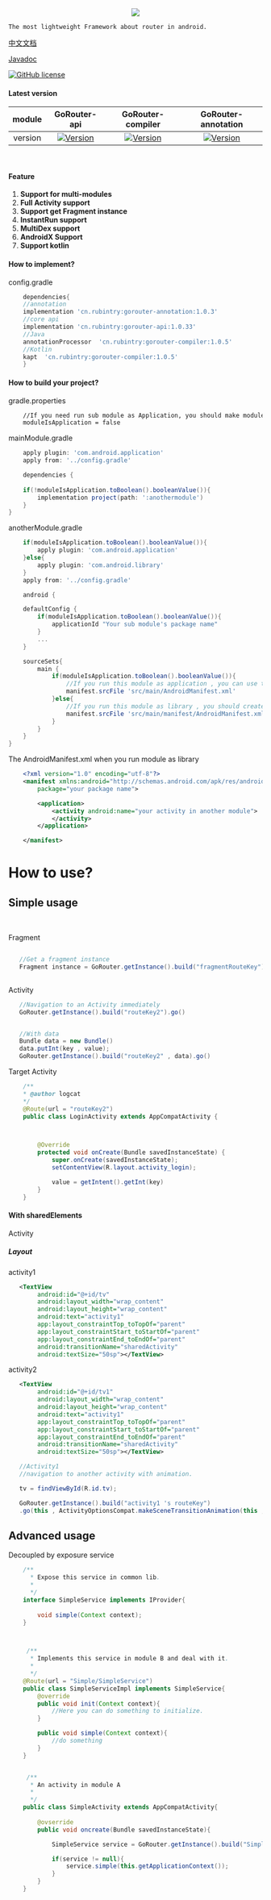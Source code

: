 <div align=center>
    <a href="https://github.com/RubinTry/GoRouter">
        <img src="https://cdn.rubintry.cn/image/GoRouter.png"/>
    </a>
</div>

```
The most lightweight Framework about router in android.
```






[中文文档](https://github.com/RubinTry/GoRouter/blob/master/README_CN.md)

[Javadoc](https://rubintry.cn/go-router-doc/)

[![GitHub license](https://img.shields.io/github/license/RubinTry/GoRouter)](https://www.apache.org/licenses/LICENSE-2.0)


#### Latest version

|module|GoRouter-api|GoRouter-compiler|GoRouter-annotation|
|:---:|:---:|:---:|:---:|
version|[![Version](https://img.shields.io/badge/Version-1.0.33-blue)](https://bintray.com/logcat305/maven/gorouter-api/_latestVersion)|[![Version](https://img.shields.io/badge/Version-1.0.5-orange)](https://bintray.com/logcat305/maven/gorouter-compiler/_latestVersion)|[![Version](https://img.shields.io/badge/Version-1.0.3-brightgreen)](https://bintray.com/logcat305/maven/gorouter-annotation/_latestVersion)



<!-- ### [Example Code](https://github.com/RubinTry/GoRouterExample) -->

<br/>


#### Feature
1. **Support for multi-modules**
2. **Full Activity support**
3. **Support get Fragment instance**
4. **InstantRun support**
5. **MultiDex support**
6. **AndroidX Support**
7. **Support kotlin**



#### How to implement?
config.gradle
```groovy
    dependencies{
    //annotation
    implementation 'cn.rubintry:gorouter-annotation:1.0.3'
    //core api
    implementation 'cn.rubintry:gorouter-api:1.0.33'
    //Java
    annotationProcessor  'cn.rubintry:gorouter-compiler:1.0.5'
    //Kotlin
    kapt  'cn.rubintry:gorouter-compiler:1.0.5'
    }
```


#### How to build your project?

gradle.properties
```xml
    //If you need run sub module as Application, you should make moduleIsApplication true
    moduleIsApplication = false
```

mainModule.gradle
```groovy
    apply plugin: 'com.android.application'
    apply from: '../config.gradle'

    dependencies {
    
    if(!moduleIsApplication.toBoolean().booleanValue()){
        implementation project(path: ':anothermodule')
    }
}
```


anotherModule.gradle
```groovy
    if(moduleIsApplication.toBoolean().booleanValue()){
        apply plugin: 'com.android.application'
    }else{
        apply plugin: 'com.android.library'
    }
    apply from: '../config.gradle'

    android {

    defaultConfig {
        if(moduleIsApplication.toBoolean().booleanValue()){
            applicationId "Your sub module's package name"
        }
        ...
    }

    sourceSets{
        main {
            if(moduleIsApplication.toBoolean().booleanValue()){
                //If you run this module as application , you can use the default AndroidManifest.xml
                manifest.srcFile 'src/main/AndroidManifest.xml'
            }else{
                //If you run this module as library , you should create a new AndroidManifest liked follows
                manifest.srcFile 'src/main/manifest/AndroidManifest.xml'
            }
        }
    }
}
```

The AndroidManifest.xml when you run module as library
```xml
    <?xml version="1.0" encoding="utf-8"?>
    <manifest xmlns:android="http://schemas.android.com/apk/res/android"
        package="your package name">

        <application>
            <activity android:name="your activity in another module">
            </activity>
        </application>

    </manifest>
```

# How to use?

## Simple usage
<br/>

Fragment
```java

   //Get a fragment instance
   Fragment instance = GoRouter.getInstance().build("fragmentRouteKey").go()
        
```




Activity

```java
   //Navigation to an Activity immediately
   GoRouter.getInstance().build("routeKey2").go()


   //With data
   Bundle data = new Bundle()
   data.putInt(key , value);
   GoRouter.getInstance().build("routeKey2" , data).go()
```

Target Activity
```java
    /**
    * @author logcat
    */
    @Route(url = "routeKey2")
    public class LoginActivity extends AppCompatActivity {



        @Override
        protected void onCreate(Bundle savedInstanceState) {
            super.onCreate(savedInstanceState);
            setContentView(R.layout.activity_login);

            value = getIntent().getInt(key)
        }
    }
```


#### With sharedElements


Activity

##### Layout

activity1
```xml
   <TextView
        android:id="@+id/tv"
        android:layout_width="wrap_content"
        android:layout_height="wrap_content"
        android:text="activity1"
        app:layout_constraintTop_toTopOf="parent"
        app:layout_constraintStart_toStartOf="parent"
        app:layout_constraintEnd_toEndOf="parent"
        android:transitionName="sharedActivity"
        android:textSize="50sp"></TextView>
```

activity2
```xml
   <TextView
        android:id="@+id/tv1"
        android:layout_width="wrap_content"
        android:layout_height="wrap_content"
        android:text="activity1"
        app:layout_constraintTop_toTopOf="parent"
        app:layout_constraintStart_toStartOf="parent"
        app:layout_constraintEnd_toEndOf="parent"
        android:transitionName="sharedActivity"
        android:textSize="50sp"></TextView>
```

```java
   //Activity1
   //navigation to another activity with animation.

   tv = findViewById(R.id.tv);

   GoRouter.getInstance().build("activity1 's routeKey")
   .go(this , ActivityOptionsCompat.makeSceneTransitionAnimation(this , tv , tv.getTransitionName()).toBundle())
```


## Advanced usage
Decoupled by exposure service

```java
    /**
      * Expose this service in common lib.
      *
      */
    interface SimpleService implements IProvider{
       
        void simple(Context context);
    }



     /**
      * Implements this service in module B and deal with it.
      *
      */
    @Route(url = "Simple/SimpleService")
    public class SimpleServiceImpl implements SimpleService{
        @override
        public void init(Context context){
            //Here you can do something to initialize.
        }

        public void simple(Context context){
            //do something
        }
    }


     /**
      * An activity in module A
      *
      */
    public class SimpleActivity extends AppCompatActivity{
        
        @ovserride
        public void oncreate(Bundle savedInstanceState){

            SimpleService service = GoRouter.getInstance().build("Simple/SimpleService").go(SimpleService.class);

            if(service != null){
                service.simple(this.getApplicationContext());
            }
        }
    }
```